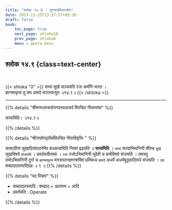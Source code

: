 ```yaml
---
title: "श्लोक १४.X - गुणत्रयविभागयोग"
date: 2023-11-25T13:37:57+05:30
draft: false
book:
    toc_page: true
    next_page: shloka10
    prev_page: shloka8
    menu : geeta_menu
---
```




## श्लोक १४.९ {class=text-center}

<br/>

{{< shloka  "0"  >}}
सत्त्वं सुखे सञ्जयति रजः कर्मणि भारत ।  
ज्ञानमावृत्य तु तमः प्रमादे सञ्जयत्युत ॥१४.९॥
{{< /shloka >}}

---


{{% details "श्रीमन्मध्वाचार्यभगवत्पादाचर्य विरचित  गीताभाष्य" %}}

सत्त्वमिति।  ॥१४.९॥

{{% /details %}}



{{% details "श्रीराघवेन्द्रतीर्थविरचित गीताविवृत्तिः " %}}

सत्त्वादीनां सुखादिसंपादनेनैव बंधकत्वमिति नियमं द्रढयति
॥ **सत्त्वमिति** । `सत्त्वं` सत्त्वाभिमानिनी श्रीश्च 
`सुखे` सुखविषये `संजयति` । प्रवर्तयतीत्यर्थः । `रजः` 
रजोऽभिमानिनी भूदेवी च कर्मविषये संजयति । तमस्तु
तमोऽभिमानिनी दुर्गा च `ज्ञानमावृत्य` मनसस्तत्त्ज्ञानशक्तिं 
प्रतिबध्य `प्रमादे` अधर्मे अधर्मबुद्धयादिरूपे संजयति । 
`उत` शब्दादालस्यादिग्रहः ॥ ९ ॥
{{% /details %}}



{{% details "पद विचार" %}}

- शब्दादालस्यादि : शब्दात् + आलस्य + आदि
- प्रवर्तयति : Operate

{{% /details %}}
